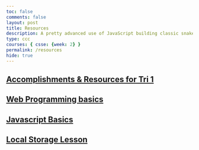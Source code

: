 ```yaml
---
toc: false
comments: false
layout: post
title: Resources
description: A pretty advanced use of JavaScript building classic snake game using menu controls, key events, snake simulation and timers.
type: ccc
courses: { csse: {week: 2} }
permalink: /resources
hide: true
---
```


## [Accomplishments & Resources for Tri 1](https://zafeera123.github.io/ZafeerA123/compsci)
## [Web Programming basics](https://zafeera123.github.io/ZafeerA123//basics/home)
## [Javascript Basics](https://www.w3schools.com/js/)
## [Local Storage Lesson]({{site.baseurl}}/2023/12/13/LocalStorage_code_IPYNB_2_.html)
